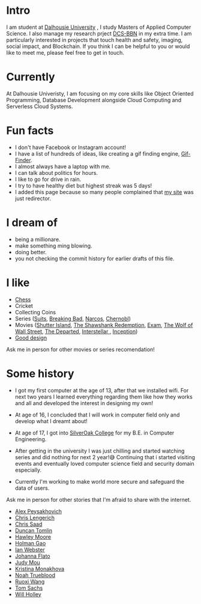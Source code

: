 
# Intro

I am student at [Dalhousie University](https://www.dal.ca/) , I study Masters of Applied Computer Science. I also manage my research prject [DCS-BBN](https://dhruv25071999.wixsite.com/dcs-bbn) in my extra time. I am particularly interested in projects that touch health and safety, imaging, social impact, and Blockchain.  If you think I can be helpful to you or would like to meet me, please feel free to get in touch.

# Currently

At Dalhousie Univeristy, I am focusing on my core skills like Object Oriented Programming, Database Development alongside Cloud Computing and Serverless Cloud Systems.

# Fun facts

- I don't have Facebook or Instagram account!
- I have a list of hundreds of ideas, like creating a gif finding engine, [Gif-Finder](https://gif-finder.vercel.app/).
- I almost always have a laptop with me.
- I can talk about politics for hours.
- I like to go for drive in rain.
- I try to have healthy diet but highest streak was 5 days!
- I added this page because so many people complained that [my site](https://dhruvdoshi.github.io/redirector/) was just redirector.

# I dream of

- being a millionare.
- make something ming blowing.
- doing better.
- you not checking the commit history for earlier drafts of this file.

# I like

- [Chess](https://www.chess.com/member/chess_dhruv)
- Cricket
- Collecting Coins
- Series ([Suits](https://en.wikipedia.org/wiki/Suits_(American_TV_series)), [Breaking Bad](https://en.wikipedia.org/wiki/Breaking_Bad), [Narcos](https://en.wikipedia.org/wiki/Narcos), [Chernobl](https://en.wikipedia.org/wiki/Chernobyl_(miniseries)))
- Movies ([Shutter Island](https://en.wikipedia.org/wiki/Shutter_Island_(film)), [The Shawshank Redemption](https://en.wikipedia.org/wiki/The_Shawshank_Redemption), [Exam](https://en.wikipedia.org/wiki/Exam_(2009_film)), [The Wolf of Wall Street](https://en.wikipedia.org/wiki/The_Wolf_of_Wall_Street_(2013_film)), [The Departed](https://en.wikipedia.org/wiki/The_Departed), [Interstellar ](https://en.wikipedia.org/wiki/Interstellar_(film)), [Inception](https://en.wikipedia.org/wiki/Inception))
- [Good design](/)

Ask me in person for other movies or series recomendation!


# Some history

- I got my first computer at the age of 13, after that we installed wifi. For next two years I learned everything regarding them like how they works and all and developed the interest in designing my own!

- At age of 16, I concluded that I will work in computer field only and develop what I dreamt about!

- At age of 17, I got into [SilverOak College](https://www.silveroakuni.ac.in/) for my B.E. in Computer Engineering.

- After getting in the university I was just chilling and started watching series and did nothing for next 2 year!😅 Continuing that i started visiting events and eventually loved computer science field and security domain especially.

- Currently I'm working to make world more secure and safeguard the data of users.



Ask me in person for other stories that I'm afraid to share with the internet.

- [Alex Peysakhovich](http://alexpeys.github.io/)
- [Chris Lengerich](http://www.chrislengerich.com/)
- [Chris Saad](https://www.chrissaad.com/)
- [Duncan Tomlin](http://duncantomlin.com/)
- [Hawley Moore](http://hawleymoore.com/)
- [Holman Gao](https://golmansax.com/)
- [Ian Webster](http://ianww.com/)
- [Johanna Flato](https://www.johannaflato.com/)
- [Judy Mou](http://www.judymou.com/)
- [Kristina Monakhova](https://kristinamonakhova.com/)
- [Noah Trueblood](http://notrueblood.com/)
- [Ruoxi Wang](http://ruoxiw.com/)
- [Tom Sachs](https://www.tomsachs.org/)
- [Will Holley](https://willholley.com)

